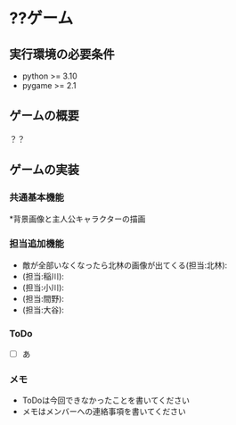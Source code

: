 # ??ゲーム

## 実行環境の必要条件
* python >= 3.10
* pygame >= 2.1

## ゲームの概要
？？

## ゲームの実装
### 共通基本機能
*背景画像と主人公キャラクターの描画

### 担当追加機能
* 敵が全部いなくなったら北林の画像が出てくる(担当:北林):
* (担当:稲川):
* (担当:小川):
* (担当:間野):
* (担当:大谷):

### ToDo
- [ ] あ

### メモ
* ToDoは今回できなかったことを書いてください
* メモはメンバーへの連絡事項を書いてください
